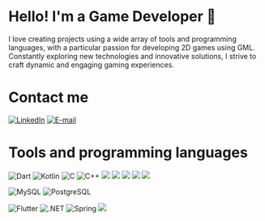 # Hello! I'm a Game Developer 👾

I love creating projects using a wide array of tools and programming languages, with a particular passion for developing 2D games using GML. Constantly exploring new technologies and innovative solutions, I strive to craft dynamic and engaging gaming experiences.

# Contact me

<a href="https://www.linkedin.com/in/samueltdev/" target="_blank">![LinkedIn](https://img.shields.io/badge/linkedin-%230077B5.svg?style=for-the-badge&logo=linkedin&logoColor=white)</a>
[![E-mail](https://img.shields.io/badge/-Email-000?style=for-the-badge&logo=microsoft-outlook&logoColor=007BFF)](mailto:samuelsouza.dev@outlook.com)

# Tools and programming languages

![Dart](https://img.shields.io/badge/Dart-0175C2?style=for-the-badge&logo=dart&logoColor=white)
![Kotlin](https://img.shields.io/badge/Kotlin-0095D5?&style=for-the-badge&logo=kotlin&logoColor=white)
![C](https://img.shields.io/badge/C-00599C?style=for-the-badge&logo=c&logoColor=white)
![C++](https://img.shields.io/badge/C%2B%2B-00599C?style=for-the-badge&logo=c%2B%2B&logoColor=white)
![](https://img.shields.io/badge/C%23-239120?style=for-the-badge&logo=csharp&logoColor=white)
![](https://img.shields.io/badge/java-%23ED8B00.svg?style=for-the-badge&logo=openjdk&logoColor=white)
![](https://img.shields.io/badge/JavaScript-323330?style=for-the-badge&logo=javascript&logoColor=F7DF1E)
![](https://img.shields.io/badge/python-3670A0?style=for-the-badge&logo=python&logoColor=ffdd54)
![](https://img.shields.io/badge/Unity-100000?style=for-the-badge&logo=unity&logoColor=white)

![MySQL](https://img.shields.io/badge/MySQL-00000F?style=for-the-badge&logo=mysql&logoColor=white)
![PostgreSQL](https://img.shields.io/badge/PostgreSQL-000?style=for-the-badge&logo=postgresql)

![Flutter](https://img.shields.io/badge/Flutter-02569B?style=for-the-badge&logo=flutter&logoColor=white)
![.NET](https://img.shields.io/badge/.NET-5C2D91?style=for-the-badge&logo=.net&logoColor=white)
![Spring](https://img.shields.io/badge/spring-%236DB33F.svg?style=for-the-badge&logo=spring&logoColor=white)
![](https://img.shields.io/badge/Node%20js-339933?style=for-the-badge&logo=nodedotjs&logoColor=white)
